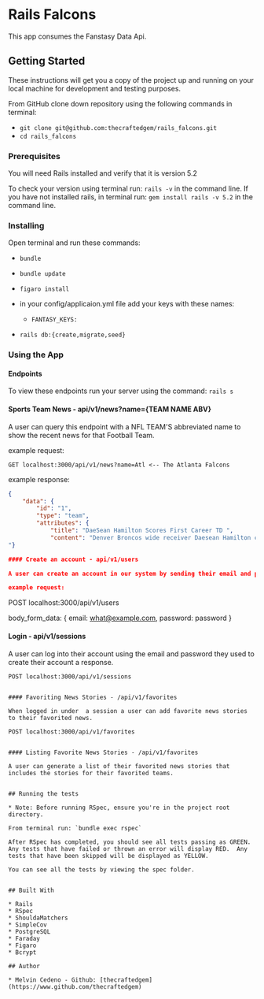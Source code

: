 # Rails Falcons

This app consumes the Fanstasy Data Api.

## Getting Started

These instructions will get you a copy of the project up and running on your local machine for development and testing purposes.

From GitHub clone down repository using the following commands in terminal:
* `git clone git@github.com:thecraftedgem/rails_falcons.git`
* `cd rails_falcons`

### Prerequisites

You will need Rails installed and verify that it is version 5.2

To check your version using terminal run: `rails -v` in the command line.
If you have not installed rails, in terminal run: `gem install rails -v 5.2` in the command line.


### Installing

Open terminal and run these commands:
* `bundle`
* `bundle update`
* `figaro install`
* in your config/applicaion.yml file add your keys with these names:

  * `FANTASY_KEYS:`

* `rails db:{create,migrate,seed}`


### Using the App

#### Endpoints
To view these endpoints run your server using the command: `rails s`


#### Sports Team News - api/v1/news?name={TEAM NAME ABV}

A user can query this endpoint with a NFL TEAM'S abbreviated name to show the recent news for that Football Team.

example request:
````
GET localhost:3000/api/v1/news?name=Atl <-- The Atlanta Falcons
````

example response:

````json
{
    "data": {
        "id": "1",
        "type": "team",
        "attributes": {
            "title": "DaeSean Hamilton Scores First Career TD ",
            "content": "Denver Broncos wide receiver Daesean Hamilton caught seven of nine targets for 47 yards in the Broncos 20-14 loss to the 49ers Sunday. Hamilton caught a one-yard touchdown pass late in the fourth quarter providing not only his first-career TD reception, but a bow for the day which saw him set new career-highs in both receptions and yards. With Emmanuel Sanders (Achilles) being placed on IR, Hamilton could continue to see an increased role for the Broncos down the stretch and will look to keep things rolling against the Browns in Week 15. 
"}

#### Create an account - api/v1/users

A user can create an account in our system by sending their email and password through the body of their request.

example request:
````
POST localhost:3000/api/v1/users

body_form_data:
{
  email: what@example.com,
  password: password
}


#### Login - api/v1/sessions

A user can log into their account using the email and password they used to create their account a response.
````
POST localhost:3000/api/v1/sessions


#### Favoriting News Stories - /api/v1/favorites

When logged in under  a session a user can add favorite news stories to their favorited news.

POST localhost:3000/api/v1/favorites


#### Listing Favorite News Stories - /api/v1/favorites

A user can generate a list of their favorited news stories that includes the stories for their favorited teams.


## Running the tests

* Note: Before running RSpec, ensure you're in the project root directory.

From terminal run: `bundle exec rspec`

After RSpec has completed, you should see all tests passing as GREEN.  Any tests that have failed or thrown an error will display RED.  Any tests that have been skipped will be displayed as YELLOW.

You can see all the tests by viewing the spec folder.  


## Built With

* Rails
* RSpec
* ShouldaMatchers
* SimpleCov
* PostgreSQL
* Faraday
* Figaro
* Bcrypt

## Author

* Melvin Cedeno - Github: [thecraftedgem](https://www.github.com/thecraftedgem)
